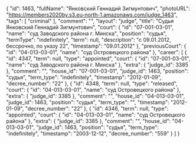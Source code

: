 {
    "id": 1463,
    "fullName": "Янковский Геннадий Зигмунтович",
    "photoURL": "https://members2020by.s3.eu-north-1.amazonaws.com/judge_1463",
    "tags": [
        "criminal"
    ],
    "comment": "",
    "layout": "judge",
    "title": "Судья Янковский Геннадий Зигмунтович",
    "court": {
        "id": "07-001-03-01",
        "name": "суд Заводского района г. Минска",
        "position": "судья",
        "termType": "indefinitely",
        "term": null,
        "description": "c 09.01.2012, бессрочно, по указу 22",
        "timestamp": "09.01.2012"
    },
    "previousCourt": {
        "id": "04-013-03-01",
        "name": "суд Островецкого района"
    },
    "career": [
        {
            "id": 4347,
            "term": null,
            "type": "appointed",
            "court": {
                "id": "07-001-03-01",
                "name": "суд Заводского района г. Минска"
            },
            "extra": {
                "judge_id": 3385
            },
            "comment": "",
            "house_id": "07-001-03-01",
            "judge_id": 1463,
            "position": "судья",
            "term_type": "indefinitely",
            "timestamp": "2012-01-09",
            "decree_number": "22"
        },
        {
            "id": 4348,
            "term": null,
            "type": "released",
            "court": {
                "id": "04-013-03-01",
                "name": "суд Островецкого района"
            },
            "extra": {
                "judge_id": 3385
            },
            "comment": "",
            "house_id": "04-013-03-01",
            "judge_id": 1463,
            "position": "судья",
            "term_type": "",
            "timestamp": "2012-01-09",
            "decree_number": "22"
        },
        {
            "id": 4346,
            "term": null,
            "type": "appointed",
            "court": {
                "id": "04-013-03-01",
                "name": "суд Островецкого района"
            },
            "extra": {
                "judge_id": 3385
            },
            "comment": "",
            "house_id": "04-013-03-01",
            "judge_id": 1463,
            "position": "судья",
            "term_type": "indefinitely",
            "timestamp": "2003-12-12",
            "decree_number": "559"
        }
    ]
}